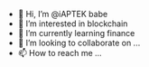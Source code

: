 - 👋 Hi, I’m @iAPTEK babe
- 👀 I’m interested in blockchain
- 🌱 I’m currently learning finance
- 💞️ I’m looking to collaborate on ...
- 📫 How to reach me ...

<!----
iAPTEK/iAPTEK is a ✨ special ✨ repository because its `README.md` (this file) appears on your GitHub profile.
You can click the Preview link to take a look at your changes.
---->
